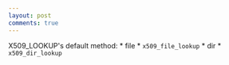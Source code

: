 ```yaml
---
layout: post
comments: true
---
```


X509_LOOKUP's default method:
    * file
        * `x509_file_lookup`
    * dir
        * `x509_dir_lookup`
